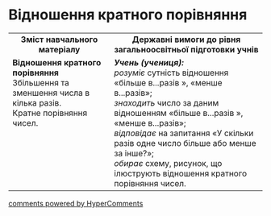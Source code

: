 <div id="hypercomments_widget" class="js-hypercomments-widget invisible"></div>

# Відношення кратного порівняння
<table>
  <tr>
    <td width="40%" align="center"><b>Зміст навчального матеріалу<b></td>
    <td width="60%" align="center"><b>Державні вимоги до рівня загальноосвітньої підготовки учнів</b></td>
  </tr>
  <tr>
    <td width="40%" style="vertical-align:top !important;"><b>Відношення кратного порівняння</b><br>
Збільшення та зменшення числа в кілька разів.<br> 
Кратне порівняння чисел.<br></td>
    <td width="60%" style="vertical-align:top !important;"><i><b>Учень (учениця):</b></i><br>
<i>розуміє</i> сутність відношення «більше в...разів », «менше в...разів»;<br>
<i>знаходить</i> число за даним відношенням «більше в...разів », «менше в...разів»; <br>
<i>відповідає</i> на запитання  «У скільки разів одне число більше або менше за інше?»;<br>
<i>обирає</i> схему, рисунок, що ілюструють відношення кратного порівняння чисел.<br></td>
  </tr>
</table>

<div class="js-hypercomments-container">
    <a href="http://hypercomments.com" class="hc-link" title="comments widget">comments powered by HyperComments</a>
</div>